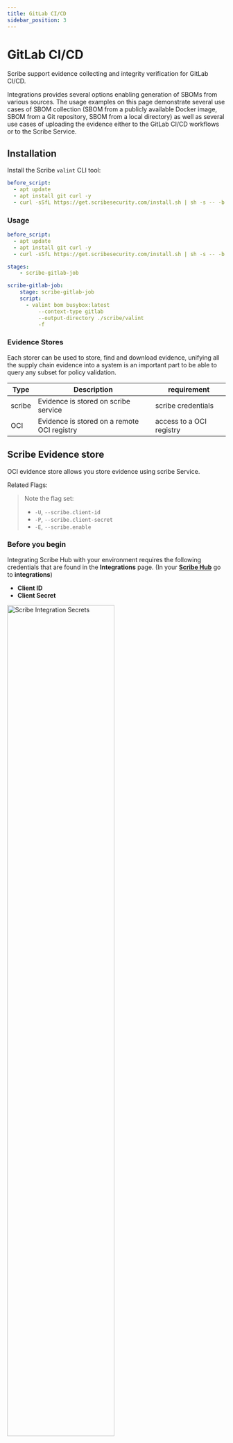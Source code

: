 ```yaml
---
title: GitLab CI/CD
sidebar_position: 3
---
```


# GitLab CI/CD
Scribe support evidence collecting and integrity verification for GitLab CI/CD.

Integrations provides several options enabling generation of SBOMs from various sources.
The usage examples on this page demonstrate several use cases of SBOM collection (SBOM from a publicly available Docker image, SBOM from a Git repository, SBOM from a local directory) as well as several use cases of uploading the evidence either to the GitLab CI/CD workflows or to the Scribe Service.


## Installation
Install the Scribe `valint` CLI tool:
```yaml
before_script:
  - apt update
  - apt install git curl -y
  - curl -sSfL https://get.scribesecurity.com/install.sh | sh -s -- -b /usr/local/bin
```

### Usage
```yaml
before_script:
  - apt update
  - apt install git curl -y
  - curl -sSfL https://get.scribesecurity.com/install.sh | sh -s -- -b /usr/local/bin

stages:
    - scribe-gitlab-job

scribe-gitlab-job:
    stage: scribe-gitlab-job
    script:
      - valint bom busybox:latest
          --context-type gitlab
          --output-directory ./scribe/valint
          -f
```

### Evidence Stores
Each storer can be used to store, find and download evidence, unifying all the supply chain evidence into a system is an important part to be able to query any subset for policy validation.

| Type  | Description | requirement |
| --- | --- | --- |
| scribe | Evidence is stored on scribe service | scribe credentials |
| OCI | Evidence is stored on a remote OCI registry | access to a OCI registry |

## Scribe Evidence store
OCI evidence store allows you store evidence using scribe Service.

Related Flags:
> Note the flag set:
>* `-U`, `--scribe.client-id`
>* `-P`, `--scribe.client-secret`
>* `-E`, `--scribe.enable`

### Before you begin
Integrating Scribe Hub with your environment requires the following credentials that are found in the **Integrations** page. (In your **[Scribe Hub](https://prod.hub.scribesecurity.com/ "Scribe Hub Link")** go to **integrations**)

* **Client ID**
* **Client Secret**

<img src='../../img/ci/integrations-secrets.jpg' alt='Scribe Integration Secrets' width='70%' min-width='400px'/>

* Store credentials using [GitLab  project variable](https://docs.gitlab.com/ee/ci/variables/#add-a-cicd-variable-to-a-project) 

* Open your GitLab project and make sure you have a yaml file named `.gitlab-ci.yml`

* Install `valint` tool using the following command
```bash
curl -sSfL https://get.scribesecurity.com/install.sh | sh -s -- -b /usr/local/bin
```

### Usage
```yaml
image: ubuntu:latest
before_script:
  - apt update
  - apt install git curl -y
  - curl -sSfL https://get.scribesecurity.com/install.sh | sh -s -- -b /usr/local/bin

stages:
    - scribe-gitlab-stage

scribe-gitlab-job:
    stage: scribe-gitlab-stage
    script:
      - valint bom [target]
          -o [attest, statement, attest-slsa,statement-slsa]
          --context-type gitlab
          --output-directory ./scribe/valint
          -E -U $SCRIBE_CLIENT_ID -P $SCRIBE_CLIENT_SECRET
           -f

      - valint verify [target]
          -i [attest, statement, attest-slsa,statement-slsa]
          --context-type gitlab
          --output-directory ./scribe/valint
          -E -U $SCRIBE_CLIENT_ID -P $SCRIBE_CLIENT_SECRET
```

> Use `gitlab` as context-type.

## OCI Evidence store
Valint supports both storage and verification flows for `attestations`  and `statement` objects utilizing OCI registry as an evidence store.

Using OCI registry as an evidence store allows you to upload, download and verify evidence across your supply chain in a seamless manner.

Related flags:
* `--oci` Enable OCI store.
* `--oci-repo` - Evidence store location.


### Before you begin
Evidence can be stored in any accusable registry.
* Write access is required for upload (generate).
* Read access is required for download (verify).

You must first login with the required access privileges to your registry before calling Valint.
For example, using `docker login` command or [DOCKER_AUTH_CONFIG field](https://docs.gitlab.com/ee/ci/docker/using_docker_images.html#define-an-image-from-a-private-container-registry).

### Usage
```yaml
image: docker:latest
variables:
  DOCKER_DRIVER: overlay2
  DOCKER_TLS_CERTDIR: "/certs"
services:
  - docker:dind

before_script:
  - apt update
  - apt install git curl -y
  - curl -sSfL https://get.scribesecurity.com/install.sh | sh -s -- -b /usr/local/bin
  - echo "$DOCKER_PASSWORD" | docker login -u "$DOCKER_USERNAME" --password-stdin [my_registry]

stages:
    - scribe-gitlab-oci-stage

scribe-gitlab-job:
    stage: scribe-gitlab-oci-stage
    script:
      - echo $CI_REGISTRY_PASSWORD | docker login -u $CI_REGISTRY_USER $CI_REGISTRY --password-stdin

      - valint bom [target]
          -o [attest, statement, attest-slsa,statement-slsa]
          --context-type gitlab
          --output-directory ./scribe/valint
          --oci --oci-repo=[my_repo]

      - valint verify [target]
          -i [attest, statement, attest-slsa,statement-slsa]
          --context-type gitlab
          --output-directory ./scribe/valint
          --oci --oci-repo=[my_repo]
```

> Use `gitlab` as context-type.

## Basic examples
<details>
  <summary>  Public registry image (SBOM) </summary>

Create SBOM for remote `busybox:latest` image.

```YAML
- valint bom busybox
      --context-type gitlab
      --output-directory ./scribe/valint
       -f
``` 

</details>

<details>
  <summary>  Docker built image (SBOM) </summary>

Create SBOM for image built by local docker `image_name:latest` image.

```YAML
- valint bom image_name:latest
      --context-type gitlab
      --output-directory ./scribe/valint
       -f
``` 
</details>

<details>
  <summary>  Private registry image (SBOM) </summary>

Create SBOM for image hosted on private registry.

> Use `docker login` to add access.

```YAML
- valint bom scribesecuriy.jfrog.io/scribe-docker-local/stub_remote:latest \
      --context-type gitlab \
      --output-directory ./scribe/valint \
       -f
```
</details>

<details>
  <summary>  Custom metadata (SBOM) </summary>

Custom metadata added to SBOM.

```YAML
valint_image_job:
  variables:
    test_env: "test_env_value"
  script:
    - valint bom busybox:latest
      --context-type gitlab
      --output-directory ./scribe/valint
      --env test_env
      --label test_label
       -f
```
</details>


<details>
  <summary> Save as artifact (SBOM, SLSA) </summary>

Using command `output-directory` or `output-file` to export evidence as an artifact.

> Use `--format`, `-o` to select between the format.

```YAML
save-artifact-job:
  script:
    - valint bom busybox:latest
      --context-type gitlab
      --output-directory ./scribe/valint
      --output-file ./my_sbom.json
       -f
  artifacts:
      paths:
        - ./scribe/valint
        - ./my_sbom.json
```

</details>

<details>
  <summary> Archive image (SBOM) </summary>

Create SBOM for local `docker save` output.

> Use `oci-archive` target type when creating a OCI archive (`podman save`).

```YAML
before_script:
  - apk update
  - apk add curl
  - curl -sSfL https://get.scribesecurity.com/install.sh | sh -s -- -b /usr/local/bin

valint-docker-job:
    tags: [ saas-linux-large-amd64 ]
    stage: valint-docker-job
    image: docker:latest
    variables:
      DOCKER_DRIVER: overlay2
      DOCKER_TLS_CERTDIR: "/certs"
    services:
      - docker:dind
    script:
      - docker pull busybox:latest
      - docker save -o busybox.tar busybox:latest
      - valint bom docker-archive:busybox.tar
          --context-type gitlab
          --output-directory ./scribe/valint
          --output-file ./busybox.json
           -f
``` 
</details>

<details>
  <summary> Directory target (SBOM) </summary>

Create SBOM for a local directory.

```YAML
dir-sbom-job:
  script:
    - mkdir testdir
    - echo "test" > testdir/test.txt
    - valint bom dir:testdir
          --context-type gitlab
          --output-directory ./scribe/valint
           -f
``` 
</details>


<details>
  <summary> Git target (SBOM) </summary>

Create SBOM for `mongo-express` remote git repository.

```YAML
git-remote-job:
  script:
    - valint bom git:https://github.com/mongo-express/mongo-express.git
          --context-type gitlab
          --output-directory ./scribe/valint
           -f

``` 

Create SBOM for local git repository. <br />

> When using implicit checkout note the Gitlab-CI [git-strategy](https://docs.gitlab.com/ee/ci/runners/configure_runners.html#git-strategy) will effect the commits collected by the SBOM.

```YAML
git-remote-job:
  script:
    - valint bom .
          --context-type gitlab
          --output-directory ./scribe/valint
           -f
``` 
</details>

## Resources

[Gitlab CI Jobs Page](https://docs.gitlab.com/ee/ci/) - Github CI docs.
